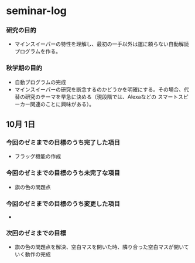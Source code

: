 # seminar-log
### 研究の目的
* マインスイーパーの特性を理解し、最初の一手以外は運に頼らない自動解読プログラムを作る。

### 秋学期の目的
* 自動プログラムの完成
* マインスイーパーの研究を断念するのかどうかを明確にする。その場合、代替の研究のテーマを早急に決める（現段階では、Alexaなどの
  スマートスピーカー関連のことに興味がある）。

## 10月 1日

### 今回のゼミまでの目標のうち完了した項目
* フラッグ機能の作成

### 今回のゼミまでの目標のうち未完了な項目
* 旗の色の問題点

### 今回のゼミまでの目標のうち変更した項目
* 

### 次回のゼミまでの目標
* 旗の色の問題点を解決、空白マスを開いた時、隣り合った空白マスが開いていく動作の完成
